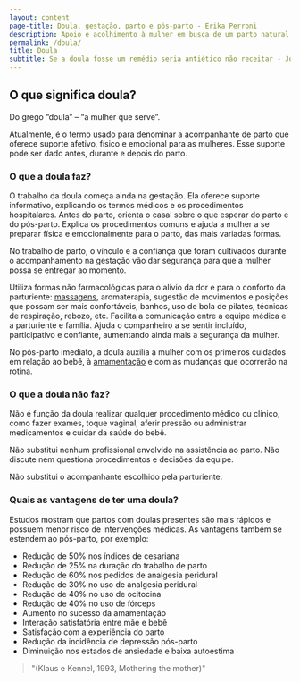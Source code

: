 ```yaml
---
layout: content
page-title: Doula, gestação, parto e pós-parto - Erika Perroni
description: Apoio e acolhimento à mulher em busca de um parto natural, humanizado ou normal. Acompanhamento da forma escolhida pela mulher.
permalink: /doula/
title: Doula
subtitle: Se a doula fosse um remédio seria antiético não receitar - John H. Kennell, MD
---
```

## O que significa doula?

Do grego “doula” – “a mulher que serve”.

Atualmente, é o termo usado para denominar a acompanhante de parto que oferece suporte afetivo, físico e emocional para as mulheres. Esse suporte pode ser dado antes, durante e depois do parto.

### O que a doula faz?

O trabalho da doula começa ainda na gestação. Ela oferece suporte informativo, explicando os termos médicos e os procedimentos hospitalares. Antes do parto, orienta o casal sobre o que esperar do parto e do pós-parto. Explica os procedimentos comuns e ajuda a mulher a se preparar física e emocionalmente para o parto, das mais variadas formas.

No trabalho de parto, o vínculo e a confiança que foram cultivados durante o acompanhamento na gestação vão dar segurança para que a mulher possa se entregar ao momento.

Utiliza formas não farmacológicas para o alívio da dor e para o conforto da parturiente: [massagens](/massagem-gestante/), aromaterapia, sugestão de movimentos e posições que possam ser mais confortáveis, banhos, uso de bola de pilates, técnicas de respiração, rebozo, etc. Facilita a comunicação entre a equipe médica e a parturiente e família. Ajuda o companheiro a se sentir incluído, participativo e confiante, aumentando ainda mais a segurança da mulher.

No pós-parto imediato, a doula auxilia a mulher com os primeiros cuidados em relação ao bebê, à [amamentação](/amamentacao-consultoria/) e com as mudanças que ocorrerão na rotina.

### O que a doula não faz?

Não é função da doula realizar qualquer procedimento médico ou clínico, como fazer exames, toque vaginal, aferir pressão ou administrar medicamentos e cuidar da saúde do bebê.

Não substitui nenhum profissional envolvido na assistência ao parto. Não discute nem questiona procedimentos e decisões da equipe.

Não substitui o acompanhante escolhido pela parturiente.

### Quais as vantagens de ter uma doula?

Estudos mostram que partos com doulas presentes são mais rápidos e possuem menor risco de intervenções médicas. As vantagens também se estendem ao pós-parto, por exemplo:

- Redução de 50% nos índices de cesariana
- Redução de 25% na duração do trabalho de parto
- Redução de 60% nos pedidos de analgesia peridural
- Redução de 30% no uso de analgesia peridural
- Redução de 40% no uso de ocitocina
- Redução de 40% no uso de fórceps
- Aumento no sucesso da amamentação
- Interação satisfatória entre mãe e bebê
- Satisfação com a experiência do parto
- Redução da incidência de depressão pós-parto
- Diminuição nos estados de ansiedade e baixa autoestima

> "(Klaus e Kennel, 1993, Mothering the mother)"
